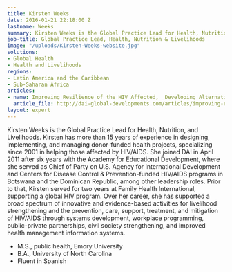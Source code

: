 ```yaml
---
title: Kirsten Weeks
date: 2016-01-21 22:18:00 Z
lastname: Weeks
summary: Kirsten Weeks is the Global Practice Lead for Health, Nutrition, and Livelihoods.
job-title: Global Practice Lead, Health, Nutrition & Livelihoods
image: "/uploads/Kirsten-Weeks-website.jpg"
solutions:
- Global Health
- Health and Livelihoods
regions:
- Latin America and the Caribbean
- Sub-Saharan Africa
articles:
- name: Improving Resilience of the HIV Affected, _Developing Alternatives_
  article_file: http://dai-global-developments.com/articles/improving-resilience-of-the-hiv-affectede280a8/?utm_source=daidotcom
layout: expert
---
```


Kirsten Weeks is the Global Practice Lead for Health, Nutrition, and Livelihoods. Kirsten has more than 15 years of experience in designing, implementing, and managing donor-funded health projects, specializing since 2001 in helping those affected by HIV/AIDS. She joined DAI in April 2011 after six years with the Academy for Educational Development, where she served as Chief of Party on U.S. Agency for International Development and Centers for Disease Control & Prevention-funded HIV/AIDS programs in Botswana and the Dominican Republic, among other leadership roles. Prior to that, Kirsten served for two years at Family Health International, supporting a global HIV program. Over her career, she has supported a broad spectrum of innovative and evidence-based activities for livelihood strengthening and the prevention, care, support, treatment, and mitigation of HIV/AIDS through systems development, workplace programming, public-private partnerships, civil society strengthening, and improved health management information systems.

* M.S., public health, Emory University
* B.A., University of North Carolina
* Fluent in Spanish